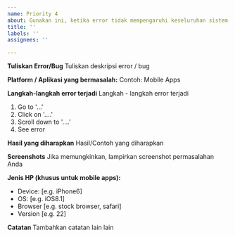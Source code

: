 ```yaml
---
name: Priority 4
about: Gunakan ini, ketika error tidak mempengaruhi keseluruhan sistem
title: ''
labels: ''
assignees: ''

---
```


**Tuliskan Error/Bug**
Tuliskan deskripsi error / bug

**Platform / Aplikasi yang bermasalah:**
Contoh: Mobile Apps

**Langkah-langkah error terjadi**
Langkah - langkah error terjadi
1. Go to '...'
2. Click on '....'
3. Scroll down to '....'
4. See error

**Hasil yang diharapkan**
Hasil/Contoh yang diharapkan

**Screenshots**
Jika memungkinkan, lampirkan screenshot permasalahan Anda
 
**Jenis HP (khusus untuk mobile apps):**
 - Device: [e.g. iPhone6]
 - OS: [e.g. iOS8.1]
 - Browser [e.g. stock browser, safari]
 - Version [e.g. 22]

**Catatan**
Tambahkan catatan lain lain
